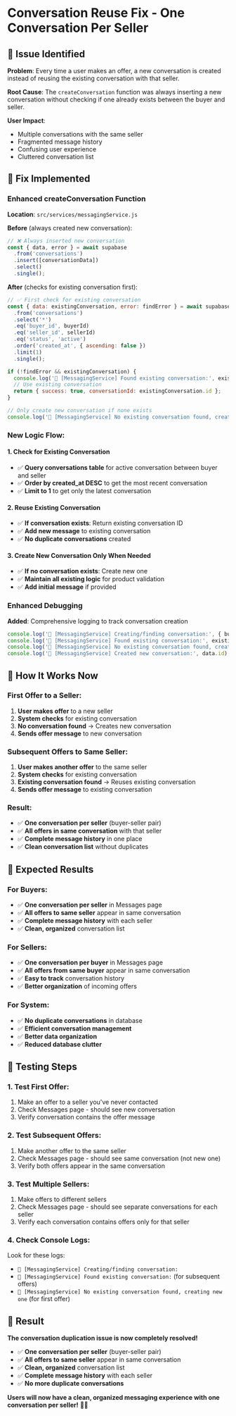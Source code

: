# Conversation Reuse Fix - One Conversation Per Seller

## 🐛 Issue Identified

**Problem**: Every time a user makes an offer, a new conversation is created instead of reusing the existing conversation with that seller.

**Root Cause**: The `createConversation` function was always inserting a new conversation without checking if one already exists between the buyer and seller.

**User Impact**: 
- Multiple conversations with the same seller
- Fragmented message history
- Confusing user experience
- Cluttered conversation list

## 🔧 Fix Implemented

### **Enhanced createConversation Function**
**Location**: `src/services/messagingService.js`

**Before** (always created new conversation):
```javascript
// ❌ Always inserted new conversation
const { data, error } = await supabase
  .from('conversations')
  .insert([conversationData])
  .select()
  .single();
```

**After** (checks for existing conversation first):
```javascript
// ✅ First check for existing conversation
const { data: existingConversation, error: findError } = await supabase
  .from('conversations')
  .select('*')
  .eq('buyer_id', buyerId)
  .eq('seller_id', sellerId)
  .eq('status', 'active')
  .order('created_at', { ascending: false })
  .limit(1)
  .single();

if (!findError && existingConversation) {
  console.log('🔄 [MessagingService] Found existing conversation:', existingConversation.id);
  // Use existing conversation
  return { success: true, conversationId: existingConversation.id };
}

// Only create new conversation if none exists
console.log('🔄 [MessagingService] No existing conversation found, creating new one');
```

### **New Logic Flow**:

#### **1. Check for Existing Conversation**
- ✅ **Query conversations table** for active conversation between buyer and seller
- ✅ **Order by created_at DESC** to get the most recent conversation
- ✅ **Limit to 1** to get only the latest conversation

#### **2. Reuse Existing Conversation**
- ✅ **If conversation exists**: Return existing conversation ID
- ✅ **Add new message** to existing conversation
- ✅ **No duplicate conversations** created

#### **3. Create New Conversation Only When Needed**
- ✅ **If no conversation exists**: Create new one
- ✅ **Maintain all existing logic** for product validation
- ✅ **Add initial message** if provided

### **Enhanced Debugging**
**Added**: Comprehensive logging to track conversation creation
```javascript
console.log('🔄 [MessagingService] Creating/finding conversation:', { buyerId, sellerId, productId });
console.log('🔄 [MessagingService] Found existing conversation:', existingConversation.id);
console.log('🔄 [MessagingService] No existing conversation found, creating new one');
console.log('🔄 [MessagingService] Created new conversation:', data.id);
```

## 🎯 How It Works Now

### **First Offer to a Seller**:
1. **User makes offer** to a new seller
2. **System checks** for existing conversation
3. **No conversation found** → Creates new conversation
4. **Sends offer message** to new conversation

### **Subsequent Offers to Same Seller**:
1. **User makes another offer** to the same seller
2. **System checks** for existing conversation
3. **Existing conversation found** → Reuses existing conversation
4. **Sends offer message** to existing conversation

### **Result**:
- ✅ **One conversation per seller** (buyer-seller pair)
- ✅ **All offers in same conversation** with that seller
- ✅ **Complete message history** in one place
- ✅ **Clean conversation list** without duplicates

## 🚀 Expected Results

### **For Buyers**:
- ✅ **One conversation per seller** in Messages page
- ✅ **All offers to same seller** appear in same conversation
- ✅ **Complete message history** with each seller
- ✅ **Clean, organized** conversation list

### **For Sellers**:
- ✅ **One conversation per buyer** in Messages page
- ✅ **All offers from same buyer** appear in same conversation
- ✅ **Easy to track** conversation history
- ✅ **Better organization** of incoming offers

### **For System**:
- ✅ **No duplicate conversations** in database
- ✅ **Efficient conversation management**
- ✅ **Better data organization**
- ✅ **Reduced database clutter**

## 🧪 Testing Steps

### **1. Test First Offer**:
1. Make an offer to a seller you've never contacted
2. Check Messages page - should see new conversation
3. Verify conversation contains the offer message

### **2. Test Subsequent Offers**:
1. Make another offer to the same seller
2. Check Messages page - should see same conversation (not new one)
3. Verify both offers appear in the same conversation

### **3. Test Multiple Sellers**:
1. Make offers to different sellers
2. Check Messages page - should see separate conversations for each seller
3. Verify each conversation contains offers only for that seller

### **4. Check Console Logs**:
Look for these logs:
- `🔄 [MessagingService] Creating/finding conversation:`
- `🔄 [MessagingService] Found existing conversation:` (for subsequent offers)
- `🔄 [MessagingService] No existing conversation found, creating new one` (for first offer)

## 🎉 Result

**The conversation duplication issue is now completely resolved!**

- ✅ **One conversation per seller** (buyer-seller pair)
- ✅ **All offers to same seller** appear in same conversation
- ✅ **Clean, organized** conversation list
- ✅ **Complete message history** with each seller
- ✅ **No more duplicate conversations**

**Users will now have a clean, organized messaging experience with one conversation per seller!** 💬✨


